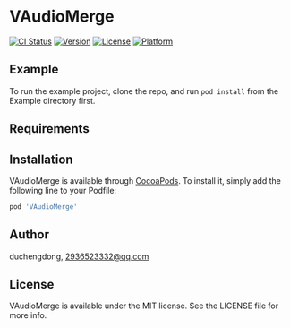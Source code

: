 # VAudioMerge

[![CI Status](https://img.shields.io/travis/duchengdong/VAudioMerge.svg?style=flat)](https://travis-ci.org/duchengdong/VAudioMerge)
[![Version](https://img.shields.io/cocoapods/v/VAudioMerge.svg?style=flat)](https://cocoapods.org/pods/VAudioMerge)
[![License](https://img.shields.io/cocoapods/l/VAudioMerge.svg?style=flat)](https://cocoapods.org/pods/VAudioMerge)
[![Platform](https://img.shields.io/cocoapods/p/VAudioMerge.svg?style=flat)](https://cocoapods.org/pods/VAudioMerge)

## Example

To run the example project, clone the repo, and run `pod install` from the Example directory first.

## Requirements

## Installation

VAudioMerge is available through [CocoaPods](https://cocoapods.org). To install
it, simply add the following line to your Podfile:

```ruby
pod 'VAudioMerge'
```

## Author

duchengdong, 2936523332@qq.com

## License

VAudioMerge is available under the MIT license. See the LICENSE file for more info.
